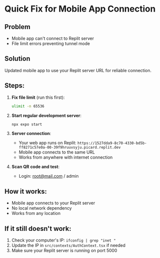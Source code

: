 # Quick Fix for Mobile App Connection

## Problem
- Mobile app can't connect to Replit server
- File limit errors preventing tunnel mode

## Solution
Updated mobile app to use your Replit server URL for reliable connection.

## Steps:
1. **Fix file limit** (run this first):
   ```bash
   ulimit -n 65536
   ```

2. **Start regular development server**:
   ```bash
   npx expo start
   ```

3. **Server connection**:
   - Your web app runs on Replit: `https://1527dda9-8c70-4330-bd5b-ff8271c57e0a-00-39f9hruuvsyju.picard.replit.dev`
   - Mobile app connects to the same URL
   - Works from anywhere with internet connection

4. **Scan QR code and test**:
   - Login: root@mail.com / admin

## How it works:
- Mobile app connects to your Replit server
- No local network dependency
- Works from any location

## If it still doesn't work:
1. Check your computer's IP: `ifconfig | grep "inet "`
2. Update the IP in `src/contexts/AuthContext.tsx` if needed
3. Make sure your Replit server is running on port 5000